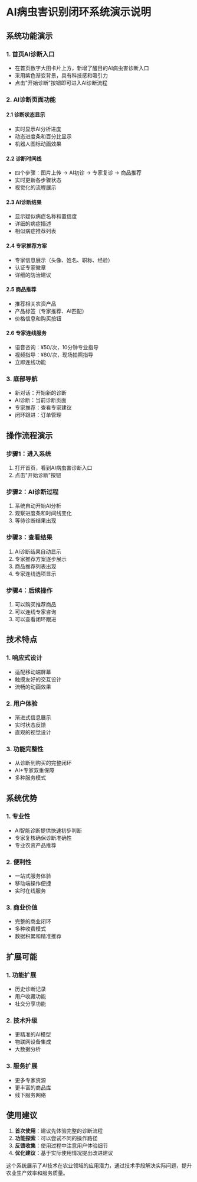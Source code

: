 # AI病虫害识别闭环系统演示说明

## 系统功能演示

### 1. 首页AI诊断入口
- 在首页数字大田卡片上方，新增了醒目的AI病虫害诊断入口
- 采用紫色渐变背景，具有科技感和吸引力
- 点击"开始诊断"按钮即可进入AI诊断流程

### 2. AI诊断页面功能

#### 2.1 诊断状态显示
- 实时显示AI分析进度
- 动态进度条和百分比显示
- 机器人图标动画效果

#### 2.2 诊断时间线
- 四个步骤：图片上传 → AI初诊 → 专家复诊 → 商品推荐
- 实时更新各步骤状态
- 视觉化的流程展示

#### 2.3 AI诊断结果
- 显示疑似病症名称和置信度
- 详细的病症描述
- 相似病症推荐列表

#### 2.4 专家推荐方案
- 专家信息展示（头像、姓名、职称、经验）
- 认证专家徽章
- 详细的防治建议

#### 2.5 商品推荐
- 推荐相关农资产品
- 产品标签（专家推荐、AI匹配）
- 价格信息和购买按钮

#### 2.6 专家连线服务
- 语音咨询：¥50/次，10分钟专业指导
- 视频指导：¥80/次，现场拍照指导
- 立即连线功能

### 3. 底部导航
- 新对话：开始新的诊断
- AI诊断：当前诊断页面
- 专家推荐：查看专家建议
- 闭环跟进：订单管理

## 操作流程演示

### 步骤1：进入系统
1. 打开首页，看到AI病虫害诊断入口
2. 点击"开始诊断"按钮

### 步骤2：AI诊断过程
1. 系统自动开始AI分析
2. 观察进度条和时间线变化
3. 等待诊断结果出现

### 步骤3：查看结果
1. AI诊断结果自动显示
2. 专家推荐方案逐步展示
3. 商品推荐列表出现
4. 专家连线选项显示

### 步骤4：后续操作
1. 可以购买推荐商品
2. 可以连线专家咨询
3. 可以查看闭环跟进

## 技术特点

### 1. 响应式设计
- 适配移动端屏幕
- 触摸友好的交互设计
- 流畅的动画效果

### 2. 用户体验
- 渐进式信息展示
- 实时状态反馈
- 直观的视觉设计

### 3. 功能完整性
- 从诊断到购买的完整闭环
- AI+专家双重保障
- 多种服务模式

## 系统优势

### 1. 专业性
- AI智能诊断提供快速初步判断
- 专家复核确保诊断准确性
- 专业农资产品推荐

### 2. 便利性
- 一站式服务体验
- 移动端操作便捷
- 实时在线服务

### 3. 商业价值
- 完整的商业闭环
- 多种收费模式
- 数据积累和精准推荐

## 扩展可能

### 1. 功能扩展
- 历史诊断记录
- 用户收藏功能
- 社交分享功能

### 2. 技术升级
- 更精准的AI模型
- 物联网设备集成
- 大数据分析

### 3. 服务扩展
- 更多专家资源
- 更丰富的商品库
- 线下服务网络

## 使用建议

1. **首次使用**：建议先体验完整的诊断流程
2. **功能探索**：可以尝试不同的操作路径
3. **反馈收集**：使用过程中注意用户体验细节
4. **优化建议**：基于实际使用情况提出改进建议

这个系统展示了AI技术在农业领域的应用潜力，通过技术手段解决实际问题，提升农业生产效率和服务质量。
